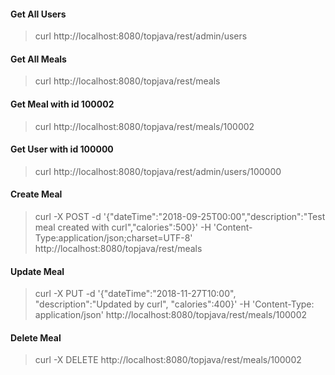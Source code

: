 
#### Get All Users
> curl http://localhost:8080/topjava/rest/admin/users
#### Get All Meals
> curl http://localhost:8080/topjava/rest/meals
#### Get Meal with id 100002
> curl http://localhost:8080/topjava/rest/meals/100002
#### Get User with id 100000
> curl http://localhost:8080/topjava/rest/admin/users/100000
#### Create Meal 
> curl -X  POST -d '{"dateTime":"2018-09-25T00:00","description":"Test meal created with curl","calories":500}' -H 'Content-Type:application/json;charset=UTF-8' http://localhost:8080/topjava/rest/meals
#### Update Meal 
> curl -X  PUT  -d '{"dateTime":"2018-11-27T10:00", "description":"Updated by curl", "calories":400}' -H 'Content-Type: application/json' http://localhost:8080/topjava/rest/meals/100002
#### Delete Meal 
> curl -X DELETE http://localhost:8080/topjava/rest/meals/100002